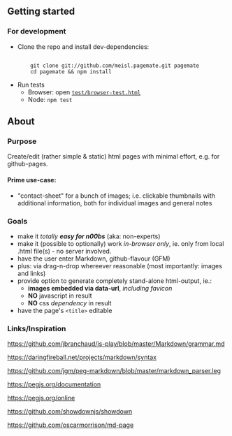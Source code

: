 ## Getting started
### For development
* Clone the repo and install dev-dependencies:
	```

		git clone git://github.com/meisl.pagemate.git pagemate
		cd pagemate && npm install

	```
* Run tests
  - Browser: open [`test/browser-test.html`](../test/browser-test.html)
  - Node: `npm test`

## About 

### Purpose

Create/edit (rather simple & static) html pages with minimal effort, e.g. for github-pages.
#### Prime use-case:
* "contact-sheet" for a bunch of images; i.e. clickable thumbnails with additional information, both for individual images and general notes

### Goals

* make it *totally **easy for n00bs*** (aka: non-experts)
* make it (possible to optionally) work *in-browser only*, ie. only from local .html file(s) - no server involved.
* have the user enter Markdown, github-flavour (GFM)
* plus: via drag-n-drop whereever reasonable (most importantly: images and links)
* provide option to generate completely stand-alone html-output, ie.:
  - **images embedded via data-url**, *including favicon*
  - **NO** javascript in result
  - **NO** css *dependency* in result
* have the page's `<title>` editable


### Links/Inspiration

https://github.com/jbranchaud/js-play/blob/master/Markdown/grammar.md

https://daringfireball.net/projects/markdown/syntax

https://github.com/jgm/peg-markdown/blob/master/markdown_parser.leg

https://pegjs.org/documentation

https://pegjs.org/online

https://github.com/showdownjs/showdown

https://github.com/oscarmorrison/md-page
